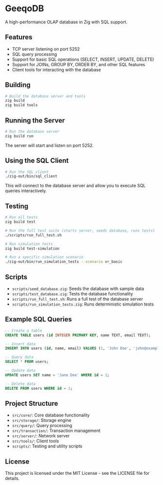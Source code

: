 # GeeqoDB

A high-performance OLAP database in Zig with SQL support.

## Features

- TCP server listening on port 5252
- SQL query processing
- Support for basic SQL operations (SELECT, INSERT, UPDATE, DELETE)
- Support for JOINs, GROUP BY, ORDER BY, and other SQL features
- Client tools for interacting with the database

## Building

```bash
# Build the database server and tools
zig build
zig build tools
```

## Running the Server

```bash
# Run the database server
zig build run
```

The server will start and listen on port 5252.

## Using the SQL Client

```bash
# Run the SQL client
./zig-out/bin/sql_client
```

This will connect to the database server and allow you to execute SQL queries interactively.

## Testing

```bash
# Run all tests
zig build test

# Run the full test suite (starts server, seeds database, runs tests)
./scripts/run_full_test.sh

# Run simulation tests
zig build test-simulation

# Run a specific simulation scenario
./zig-out/bin/run_simulation_tests --scenario vr_basic
```

## Scripts

- `scripts/seed_database.zig`: Seeds the database with sample data
- `scripts/test_database.zig`: Tests the database functionality
- `scripts/run_full_test.sh`: Runs a full test of the database server
- `scripts/run_simulation_tests.zig`: Runs deterministic simulation tests

## Example SQL Queries

```sql
-- Create a table
CREATE TABLE users (id INTEGER PRIMARY KEY, name TEXT, email TEXT);

-- Insert data
INSERT INTO users (id, name, email) VALUES (1, 'John Doe', 'john@example.com');

-- Query data
SELECT * FROM users;

-- Update data
UPDATE users SET name = 'Jane Doe' WHERE id = 1;

-- Delete data
DELETE FROM users WHERE id = 1;
```

## Project Structure

- `src/core/`: Core database functionality
- `src/storage/`: Storage engine
- `src/query/`: Query processing
- `src/transaction/`: Transaction management
- `src/server/`: Network server
- `src/tools/`: Client tools
- `scripts/`: Testing and utility scripts

## License

This project is licensed under the MIT License - see the LICENSE file for details.
